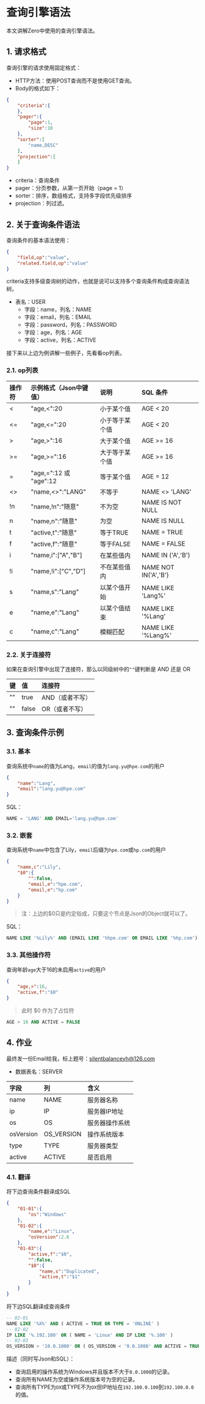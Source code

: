 # 查询引擎语法

本文讲解Zero中使用的查询引擎语法。

## 1. 请求格式

查询引擎的请求使用固定格式：

* HTTP方法：使用POST查询而不是使用GET查询。
* Body的格式如下：

```json
{
    "criteria":{
    },
    "pager":{
        "page":1,
        "size":10
    },
    "sorter":[
        "name,DESC"
    ],
    "projection":[
    ]
}
```

* criteria：查询条件
* pager：分页参数，从第一页开始（page = 1）
* sorter：排序，数组格式，支持多字段优先级排序
* projection：列过滤。

## 2. 关于查询条件语法

查询条件的基本语法使用：

```json
{
    "field,op":"value",
    "related.field,op":"value"
}
```

criteria支持多级查询树的动作，也就是说可以支持多个查询条件构成查询语法树。

* 表名：USER
  * 字段：name，列名：NAME
  * 字段：email，列名：EMAIL
  * 字段：password，列名：PASSWORD
  * 字段：age，列名：AGE
  * 字段：active，列名：ACTIVE

接下来以上边为例讲解一些例子，先看看op列表。

### 2.1. op列表

| 操作符 | 示例格式（Json中键值） | 说明 | SQL 条件 |
| :--- | :--- | :--- | :--- |
| &lt; | "age,&lt;":20 | 小于某个值 | AGE &lt; 20 |
| &lt;= | "age,&lt;=":20 | 小于等于某个值 | AGE &lt; 20 |
| &gt; | "age,&gt;":16 | 大于某个值 | AGE &gt;= 16 |
| &gt;= | "age,&gt;=":16 | 大于等于某个值 | AGE &gt;= 16 |
| = | "age,=":12 或 "age":12 | 等于某个值 | AGE = 12 |
| &lt;&gt; | "name,&lt;&gt;":"LANG" | 不等于 | NAME &lt;&gt; 'LANG' |
| !n | "name,!n":"随意" | 不为空 | NAME IS NOT NULL |
| n | "name,n":"随意" | 为空 | NAME IS NULL |
| t | "active,t":"随意" | 等于TRUE | NAME = TRUE |
| f | "active,f":"随意" | 等于FALSE | NAME = FALSE |
| i | "name,i":\["A","B"\] | 在某些值内 | NAME IN \('A','B'\) |
| !i | "name,!i":\["C","D"\] | 不在某些值内 | NAME NOT IN\('A','B'\) |
| s | "name,s":"Lang" | 以某个值开始 | NAME LIKE 'Lang%' |
| e | "name,e":"Lang" | 以某个值结束 | NAME LIKE '%Lang' |
| c | "name,c":"Lang" | 模糊匹配 | NAME LIKE '%Lang%' |

### 2.2. 关于连接符

如果在查询引擎中出现了连接符，那么以同级树中的`""`键判断是 AND 还是 OR

| 键 | 值 | 连接符 |
| :--- | :--- | :--- |
| "" | true | AND（或者不写） |
| "" | false | OR（或者不写） |

## 3. 查询条件示例

### 3.1. 基本

查询系统中`name`的值为Lang，`email`的值为`lang.yu@hpe.com`的用户

```json
{
    "name":"Lang",
    "email":"lang.yu@hpe.com"
}
```

SQL：

```sql
NAME = 'LANG' AND EMAIL='lang.yu@hpe.com'
```

### 3.2. 嵌套

查询系统中`name`中包含了Lily，`email`后缀为`hpe.com`或`hp.com`的用户

```json
{
    "name,c":"Lily",
    "$0":{
        "":false,
        "email,e":"hpe.com",
        "email,e":"hp.com"
    }
}
```

> 注：上边的$0只是约定俗成，只要这个节点是Json的Object就可以了。

SQL：

```sql
NAME LIKE '%Lily%' AND (EMAIL LIKE '%hpe.com' OR EMAIL LIKE '%hp.com')
```

### 3.3. 其他操作符

查询年龄`age`大于16的未启用`active`的用户

```json
{
    "age,>":16,
    "active,f":"$0"
}
```

> 此时 $0 作为了占位符

```sql
AGE > 16 AND ACTIVE = FALSE
```

## 4. 作业

最终发一份Email给我，标上题号：silentbalanceyh@126.com

* 数据表名：SERVER

| 字段 | 列 | 含义 |
| :--- | :--- | :--- |
| name | NAME | 服务器名称 |
| ip | IP | 服务器IP地址 |
| os | OS | 服务器操作系统 |
| osVersion | OS\_VERSION | 操作系统版本 |
| type | TYPE | 服务器类型 |
| active | ACTIVE | 是否启用 |

### 4.1. 翻译

将下边查询条件翻译成SQL

```json
{
    "01-01":{
        "os":"Windows"
    },
    "01-02":{
        "name,e":"Linux",
        "osVersion":2.6
    },
    "01-03":{
        "active,f":"$0",
        "":false,
        "$0":{
            "name,s":"Duplicated",
            "active,t":"$1"
        }
    }
}
```

将下边SQL翻译成查询条件

```sql
-- 02-01
NAME LIKE '%X%' AND ( ACTIVE = TRUE OR TYPE = 'ONLINE' )
-- 02-02
IP LIKE '%.192.100' OR ( NAME = 'Linux' AND IP LIKE '%.100' )
-- 02-03
OS_VERSION > '10.0.1000' OR ( OS_VERSION < '9.0.1000' AND ACTIVE = TRUE )
```

描述（同时写Json和SQL）：

* 查询启用的操作系统为Windows并且版本不大于`8.0.1000`的记录。
* 查询所有NAME为空或操作系统版本号为空的记录。
* 查询所有TYPE为`OX`或TYPE不为`OX`但IP地址在`192.100.0.100`到`192.100.0.0`的值。



